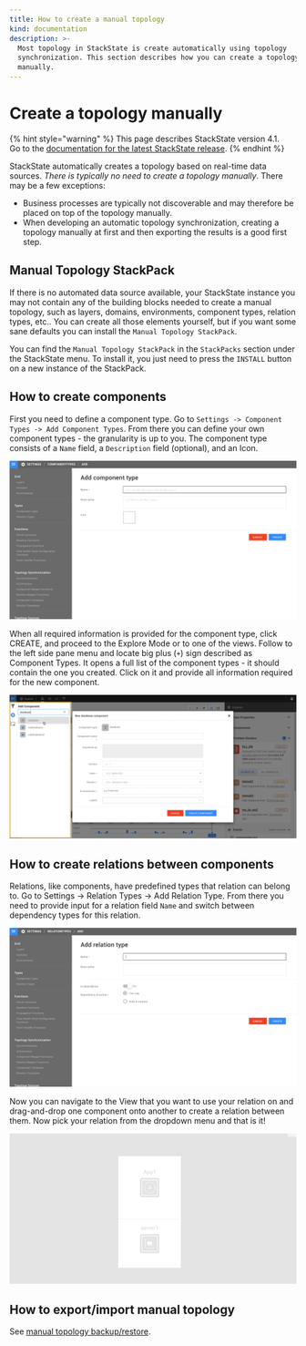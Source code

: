 ```yaml
---
title: How to create a manual topology
kind: documentation
description: >-
  Most topology in StackState is create automatically using topology
  synchronization. This section describes how you can create a topology
  manually.
---
```


# Create a topology manually

{% hint style="warning" %}
This page describes StackState version 4.1.  
Go to the [documentation for the latest StackState release](https://docs.stackstate.com/).
{% endhint %}

StackState automatically creates a topology based on real-time data sources. _There is typically no need to create a topology manually_. There may be a few exceptions:

* Business processes are typically not discoverable and may therefore be placed on top of the topology manually.
* When developing an automatic topology synchronization, creating a topology manually at first and then exporting the results is a good first step.

## Manual Topology StackPack

If there is no automated data source available, your StackState instance you may not contain any of the building blocks needed to create a manual topology, such as layers, domains, environments, component types, relation types, etc.. You can create all those elements yourself, but if you want some sane defaults you can install the `Manual Topology StackPack`.

You can find the `Manual Topology StackPack` in the `StackPacks` section under the StackState menu. To install it, you just need to press the `INSTALL` button on a new instance of the StackPack.

## How to create components

First you need to define a component type. Go to `Settings -> Component Types -> Add Component Types`. From there you can define your own component types - the granularity is up to you. The component type consists of a `Name` field, a `Description` field \(optional\), and an Icon.

![Add component type screen](../../.gitbook/assets/add_comp_type.png)

When all required information is provided for the component type, click CREATE, and proceed to the Explore Mode or to one of the views. Follow to the left side pane menu and locate big plus \(`+`\) sign described as Component Types. It opens a full list of the component types - it should contain the one you created. Click on it and provide all information required for the new component.

![Add new component](../../.gitbook/assets/new_component%20%281%29%20%282%29.png)

## How to create relations between components

Relations, like components, have predefined types that relation can belong to. Go to Settings -&gt; Relation Types -&gt; Add Relation Type. From there you need to provide input for a relation field `Name` and switch between dependency types for this relation.

![Add relation type screen](../../.gitbook/assets/add_rel_type.png)

Now you can navigate to the View that you want to use your relation on and drag-and-drop one component onto another to create a relation between them. Now pick your relation from the dropdown menu and that is it!

![Create relation](../../.gitbook/assets/relation.gif)

## How to export/import manual topology

See [manual topology backup/restore](../../setup/data-management/backup_restore/manual_topology_backup.md).

